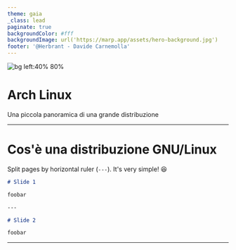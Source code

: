 ```yaml
---
theme: gaia
_class: lead
paginate: true
backgroundColor: #fff
backgroundImage: url('https://marp.app/assets/hero-background.jpg')
footer: '@Herbrant - Davide Carnemolla'
---
```


![bg left:40% 80%](https://upload.wikimedia.org/wikipedia/commons/thumb/a/a5/Archlinux-icon-crystal-64.svg/1024px-Archlinux-icon-crystal-64.svg.png)

# **Arch Linux**
Una piccola panoramica di una grande distribuzione


---

# Cos'è una distribuzione GNU/Linux

Split pages by horizontal ruler (`---`). It's very simple! :satisfied:

```markdown
# Slide 1

foobar

---

# Slide 2

foobar
```
---
